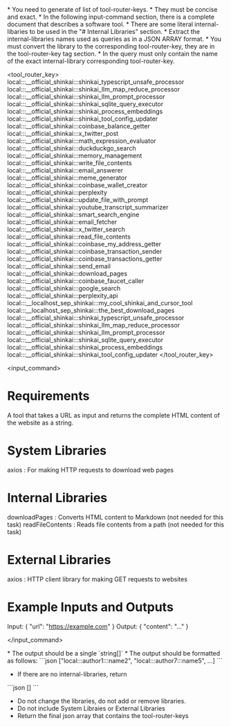 <rules>
* You need to generate of list of tool-router-keys.
* They must be concise and exact.
* In the following input-command section, there is a complete document that describes a software tool.
* There are some literal internal-libaries to be used in the "# Internal Libraries" section. 
* Extract the internal-libraries names used as queries as in a JSON ARRAY format.
* You must convert the library to the corresponding tool-router-key, they are in the tool-router-key tag section. 
* In the query must only contain the name of the exact internal-library corresponding tool-router-key.
</rules>

<tool_router_key>
local:::__official_shinkai:::shinkai_typescript_unsafe_processor
local:::__official_shinkai:::shinkai_llm_map_reduce_processor
local:::__official_shinkai:::shinkai_llm_prompt_processor
local:::__official_shinkai:::shinkai_sqlite_query_executor
local:::__official_shinkai:::shinkai_process_embeddings
local:::__official_shinkai:::shinkai_tool_config_updater
local:::__official_shinkai:::coinbase_balance_getter
local:::__official_shinkai:::x_twitter_post
local:::__official_shinkai:::math_expression_evaluator
local:::__official_shinkai:::duckduckgo_search
local:::__official_shinkai:::memory_management
local:::__official_shinkai:::write_file_contents
local:::__official_shinkai:::email_answerer
local:::__official_shinkai:::meme_generator
local:::__official_shinkai:::coinbase_wallet_creator
local:::__official_shinkai:::perplexity
local:::__official_shinkai:::update_file_with_prompt
local:::__official_shinkai:::youtube_transcript_summarizer
local:::__official_shinkai:::smart_search_engine
local:::__official_shinkai:::email_fetcher
local:::__official_shinkai:::x_twitter_search
local:::__official_shinkai:::read_file_contents
local:::__official_shinkai:::coinbase_my_address_getter
local:::__official_shinkai:::coinbase_transaction_sender
local:::__official_shinkai:::coinbase_transactions_getter
local:::__official_shinkai:::send_email
local:::__official_shinkai:::download_pages
local:::__official_shinkai:::coinbase_faucet_caller
local:::__official_shinkai:::google_search
local:::__official_shinkai:::perplexity_api
local:::__localhost_sep_shinkai:::my_cool_shinkai_and_cursor_tool
local:::__localhost_sep_shinkai:::the_best_download_pages
local:::__official_shinkai:::shinkai_typescript_unsafe_processor
local:::__official_shinkai:::shinkai_llm_map_reduce_processor
local:::__official_shinkai:::shinkai_llm_prompt_processor
local:::__official_shinkai:::shinkai_sqlite_query_executor
local:::__official_shinkai:::shinkai_process_embeddings
local:::__official_shinkai:::shinkai_tool_config_updater
</tool_router_key>

<input_command>
# Requirements
A tool that takes a URL as input and returns the complete HTML content of the website as a string.

# System Libraries
axios  : For making HTTP requests to download web pages

# Internal Libraries
downloadPages  : Converts HTML content to Markdown (not needed for this task)
readFileContents  : Reads file contents from a path (not needed for this task)

# External Libraries
axios  : HTTP client library for making GET requests to websites

# Example Inputs and Outputs  
Input: { "url": "https://example.com" }
Output: { "content": "<html>...</html>" }

</input_command>

<formatting>
* The output should be a single `string[]`
* The output should be formatted as follows:
<output>
```json
    ["local:::author1:::name2", "local:::author7:::name5", ...]
```
</output>

* If there are no internal-libraries, return
<empty-external-libraries-output>
```json
    []
```
</empty-external-libraries-output>

* Do not change the libraries, do not add or remove libraries.
* Do not include System Libraies or External Libraries
* Return the final json array that contains the tool-router-keys
</formatting>

